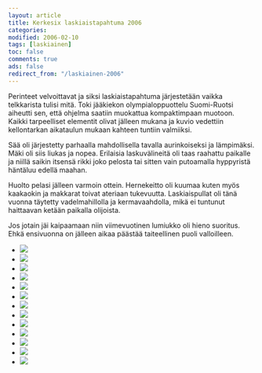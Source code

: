 ```yaml
--- 
layout: article 
title: Kerkesix laskiaistapahtuma 2006 
categories: 
modified: 2006-02-10 
tags: [laskiainen]
toc: false 
comments: true 
ads: false 
redirect_from: "/laskiainen-2006" 
--- 
```


Perinteet velvoittavat ja siksi laskiaistapahtuma järjestetään vaikka
telkkarista tulisi mitä. Toki jääkiekon olympialoppuottelu Suomi-Ruotsi
aiheutti sen, että ohjelma saatiin muokattua kompaktimpaan muotoon.
Kaikki tarpeelliset elementit olivat jälleen mukana ja kuvio vedettiin
kellontarkan aikataulun mukaan kahteen tuntiin valmiiksi.

Sää oli järjestetty parhaalla mahdollisella tavalla aurinkoiseksi ja
lämpimäksi. Mäki oli siis liukas ja nopea. Erilaisia laskuvälineitä oli
taas raahattu paikalle ja niillä saikin itsensä rikki joko pelosta tai
sitten vain putoamalla hyppyristä häntäluu edellä maahan.

Huolto pelasi jälleen varmoin ottein. Hernekeitto oli kuumaa kuten myös
kaakaokin ja makkarat toivat ateriaan tukevuutta. Laskiaispullat oli
tänä vuonna täytetty vadelmahillolla ja kermavaahdolla, mikä ei tuntunut
haittaavan ketään paikalla olijoista.

Jos jotain jäi kaipaamaan niin viimevuotinen lumiukko oli hieno
suoritus. Ehkä ensivuonna on jälleen aikaa päästää taiteellinen puoli
valloilleen.

<div class="image-gallery">

-   [![](/Media/Default/ImageGalleries/laskiainen-2006/Thumbnails/luokittelematonlaskiainen2006_01b.jpg)](/Media/Default/ImageGalleries/laskiainen-2006/luokittelematonlaskiainen2006_01b.jpg)
-   [![](/Media/Default/ImageGalleries/laskiainen-2006/Thumbnails/luokittelematonlaskiainen2006_02b.jpg)](/Media/Default/ImageGalleries/laskiainen-2006/luokittelematonlaskiainen2006_02b.jpg)
-   [![](/Media/Default/ImageGalleries/laskiainen-2006/Thumbnails/luokittelematonlaskiainen2006_03b.jpg)](/Media/Default/ImageGalleries/laskiainen-2006/luokittelematonlaskiainen2006_03b.jpg)
-   [![](/Media/Default/ImageGalleries/laskiainen-2006/Thumbnails/luokittelematonlaskiainen2006_04b.jpg)](/Media/Default/ImageGalleries/laskiainen-2006/luokittelematonlaskiainen2006_04b.jpg)
-   [![](/Media/Default/ImageGalleries/laskiainen-2006/Thumbnails/luokittelematonlaskiainen2006_05b.jpg)](/Media/Default/ImageGalleries/laskiainen-2006/luokittelematonlaskiainen2006_05b.jpg)
-   [![](/Media/Default/ImageGalleries/laskiainen-2006/Thumbnails/luokittelematonlaskiainen2006_06b.jpg)](/Media/Default/ImageGalleries/laskiainen-2006/luokittelematonlaskiainen2006_06b.jpg)
-   [![](/Media/Default/ImageGalleries/laskiainen-2006/Thumbnails/luokittelematonlaskiainen2006_07b.jpg)](/Media/Default/ImageGalleries/laskiainen-2006/luokittelematonlaskiainen2006_07b.jpg)
-   [![](/Media/Default/ImageGalleries/laskiainen-2006/Thumbnails/luokittelematonlaskiainen2006_08b.jpg)](/Media/Default/ImageGalleries/laskiainen-2006/luokittelematonlaskiainen2006_08b.jpg)
-   [![](/Media/Default/ImageGalleries/laskiainen-2006/Thumbnails/luokittelematonlaskiainen2006_09b.jpg)](/Media/Default/ImageGalleries/laskiainen-2006/luokittelematonlaskiainen2006_09b.jpg)
-   [![](/Media/Default/ImageGalleries/laskiainen-2006/Thumbnails/luokittelematonlaskiainen2006_10b.jpg)](/Media/Default/ImageGalleries/laskiainen-2006/luokittelematonlaskiainen2006_10b.jpg)
-   [![](/Media/Default/ImageGalleries/laskiainen-2006/Thumbnails/luokittelematonlaskiainen2006_11b[1].jpg)](/Media/Default/ImageGalleries/laskiainen-2006/luokittelematonlaskiainen2006_11b[1].jpg)
-   [![](/Media/Default/ImageGalleries/laskiainen-2006/Thumbnails/luokittelematonlaskiainen2006_12b[1].jpg)](/Media/Default/ImageGalleries/laskiainen-2006/luokittelematonlaskiainen2006_12b[1].jpg)
-   [![](/Media/Default/ImageGalleries/laskiainen-2006/Thumbnails/luokittelematonlaskiainen2006_13b[1].jpg)](/Media/Default/ImageGalleries/laskiainen-2006/luokittelematonlaskiainen2006_13b[1].jpg)

</div>
